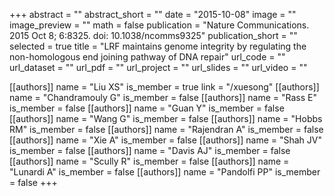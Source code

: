 +++
abstract = ""
abstract_short = ""
date = "2015-10-08"
image = ""
image_preview = ""
math = false
publication = "Nature Communications. 2015 Oct 8; 6:8325. doi: 10.1038/ncomms9325"
publication_short = ""
selected = true
title = "LRF maintains genome integrity by regulating the non-homologous end joining pathway of DNA repair"
url_code = ""
url_dataset = ""
url_pdf = ""
url_project = ""
url_slides = ""
url_video = ""

[[authors]]
    name = "Liu XS"
    is_member = true
    link = "/xuesong"
[[authors]]
    name = "Chandramouly G"
    is_member = false
[[authors]]
    name = "Rass E"
    is_member = false
[[authors]]
    name = "Guan Y"
    is_member = false
[[authors]]
    name = "Wang G"
    is_member = false
[[authors]]
    name = "Hobbs RM"
    is_member = false
[[authors]]
    name = "Rajendran A"
    is_member = false
[[authors]]
    name = "Xie A"
    is_member = false
[[authors]]
    name = "Shah JV"
    is_member = false
[[authors]]
    name = "Davis AJ"
    is_member = false
[[authors]]
    name = "Scully R"
    is_member = false
[[authors]]
    name = "Lunardi A"
    is_member = false
[[authors]]
    name = "Pandolfi PP"
    is_member = false
+++
